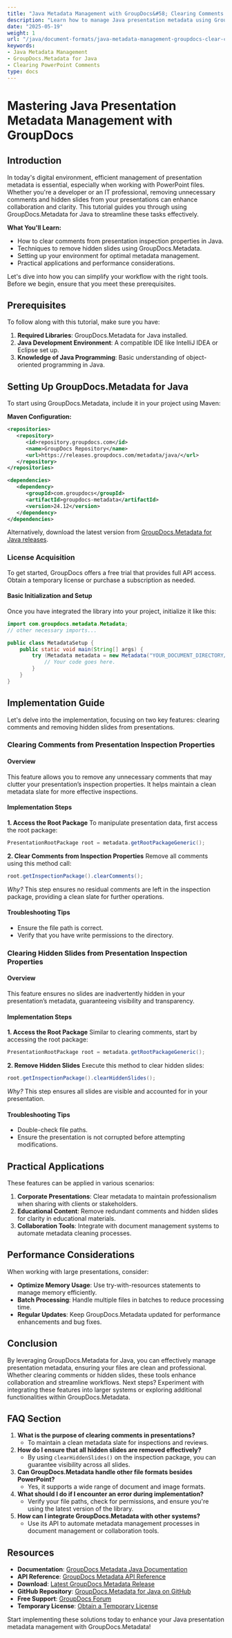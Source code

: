 ```yaml
---
title: "Java Metadata Management with GroupDocs&#58; Clearing Comments & Hidden Slides from PowerPoint Presentations"
description: "Learn how to manage Java presentation metadata using GroupDocs.Metadata. This tutorial covers clearing comments and hidden slides for streamlined collaboration."
date: "2025-05-19"
weight: 1
url: "/java/document-formats/java-metadata-management-groupdocs-clear-comments-slides/"
keywords:
- Java Metadata Management
- GroupDocs.Metadata for Java
- Clearing PowerPoint Comments
type: docs
---
```

# Mastering Java Presentation Metadata Management with GroupDocs

## Introduction

In today's digital environment, efficient management of presentation metadata is essential, especially when working with PowerPoint files. Whether you're a developer or an IT professional, removing unnecessary comments and hidden slides from your presentations can enhance collaboration and clarity. This tutorial guides you through using GroupDocs.Metadata for Java to streamline these tasks effectively.

**What You'll Learn:**
- How to clear comments from presentation inspection properties in Java.
- Techniques to remove hidden slides using GroupDocs.Metadata.
- Setting up your environment for optimal metadata management.
- Practical applications and performance considerations.

Let's dive into how you can simplify your workflow with the right tools. Before we begin, ensure that you meet these prerequisites.

## Prerequisites

To follow along with this tutorial, make sure you have:
1. **Required Libraries**: GroupDocs.Metadata for Java installed.
2. **Java Development Environment**: A compatible IDE like IntelliJ IDEA or Eclipse set up.
3. **Knowledge of Java Programming**: Basic understanding of object-oriented programming in Java.

## Setting Up GroupDocs.Metadata for Java

To start using GroupDocs.Metadata, include it in your project using Maven:

**Maven Configuration:**
```xml
<repositories>
   <repository>
      <id>repository.groupdocs.com</id>
      <name>GroupDocs Repository</name>
      <url>https://releases.groupdocs.com/metadata/java/</url>
   </repository>
</repositories>

<dependencies>
   <dependency>
      <groupId>com.groupdocs</groupId>
      <artifactId>groupdocs-metadata</artifactId>
      <version>24.12</version>
   </dependency>
</dependencies>
```
Alternatively, download the latest version from [GroupDocs.Metadata for Java releases](https://releases.groupdocs.com/metadata/java/).

### License Acquisition

To get started, GroupDocs offers a free trial that provides full API access. Obtain a temporary license or purchase a subscription as needed.

#### Basic Initialization and Setup

Once you have integrated the library into your project, initialize it like this:
```java
import com.groupdocs.metadata.Metadata;
// other necessary imports...

public class MetadataSetup {
    public static void main(String[] args) {
        try (Metadata metadata = new Metadata("YOUR_DOCUMENT_DIRECTORY/input.pptx")) {
            // Your code goes here.
        }
    }
}
```

## Implementation Guide

Let's delve into the implementation, focusing on two key features: clearing comments and removing hidden slides from presentations.

### Clearing Comments from Presentation Inspection Properties

#### Overview

This feature allows you to remove any unnecessary comments that may clutter your presentation’s inspection properties. It helps maintain a clean metadata slate for more effective inspections.

#### Implementation Steps
**1. Access the Root Package**
To manipulate presentation data, first access the root package:
```java
PresentationRootPackage root = metadata.getRootPackageGeneric();
```
**2. Clear Comments from Inspection Properties**
Remove all comments using this method call:
```java
root.getInspectionPackage().clearComments();
```
*Why?* This step ensures no residual comments are left in the inspection package, providing a clean slate for further operations.

#### Troubleshooting Tips
- Ensure the file path is correct.
- Verify that you have write permissions to the directory.

### Clearing Hidden Slides from Presentation Inspection Properties

#### Overview
This feature ensures no slides are inadvertently hidden in your presentation’s metadata, guaranteeing visibility and transparency.

#### Implementation Steps
**1. Access the Root Package**
Similar to clearing comments, start by accessing the root package:
```java
PresentationRootPackage root = metadata.getRootPackageGeneric();
```
**2. Remove Hidden Slides**
Execute this method to clear hidden slides:
```java
root.getInspectionPackage().clearHiddenSlides();
```
*Why?* This step ensures all slides are visible and accounted for in your presentation.

#### Troubleshooting Tips
- Double-check file paths.
- Ensure the presentation is not corrupted before attempting modifications.

## Practical Applications

These features can be applied in various scenarios:
1. **Corporate Presentations**: Clear metadata to maintain professionalism when sharing with clients or stakeholders.
2. **Educational Content**: Remove redundant comments and hidden slides for clarity in educational materials.
3. **Collaboration Tools**: Integrate with document management systems to automate metadata cleaning processes.

## Performance Considerations

When working with large presentations, consider:
- **Optimize Memory Usage**: Use try-with-resources statements to manage memory efficiently.
- **Batch Processing**: Handle multiple files in batches to reduce processing time.
- **Regular Updates**: Keep GroupDocs.Metadata updated for performance enhancements and bug fixes.

## Conclusion

By leveraging GroupDocs.Metadata for Java, you can effectively manage presentation metadata, ensuring your files are clean and professional. Whether clearing comments or hidden slides, these tools enhance collaboration and streamline workflows. Next steps? Experiment with integrating these features into larger systems or exploring additional functionalities within GroupDocs.Metadata.

## FAQ Section
1. **What is the purpose of clearing comments in presentations?**
   - To maintain a clean metadata slate for inspections and reviews.
2. **How do I ensure that all hidden slides are removed effectively?**
   - By using `clearHiddenSlides()` on the inspection package, you can guarantee visibility across all slides.
3. **Can GroupDocs.Metadata handle other file formats besides PowerPoint?**
   - Yes, it supports a wide range of document and image formats.
4. **What should I do if I encounter an error during implementation?**
   - Verify your file paths, check for permissions, and ensure you're using the latest version of the library.
5. **How can I integrate GroupDocs.Metadata with other systems?**
   - Use its API to automate metadata management processes in document management or collaboration tools.

## Resources
- **Documentation**: [GroupDocs Metadata Java Documentation](https://docs.groupdocs.com/metadata/java/)
- **API Reference**: [GroupDocs Metadata API Reference](https://reference.groupdocs.com/metadata/java/)
- **Download**: [Latest GroupDocs Metadata Release](https://releases.groupdocs.com/metadata/java/)
- **GitHub Repository**: [GroupDocs.Metadata for Java on GitHub](https://github.com/groupdocs-metadata/GroupDocs.Metadata-for-Java)
- **Free Support**: [GroupDocs Forum](https://forum.groupdocs.com/c/metadata/)
- **Temporary License**: [Obtain a Temporary License](https://purchase.groupdocs.com/temporary-license)

Start implementing these solutions today to enhance your Java presentation metadata management with GroupDocs.Metadata!

